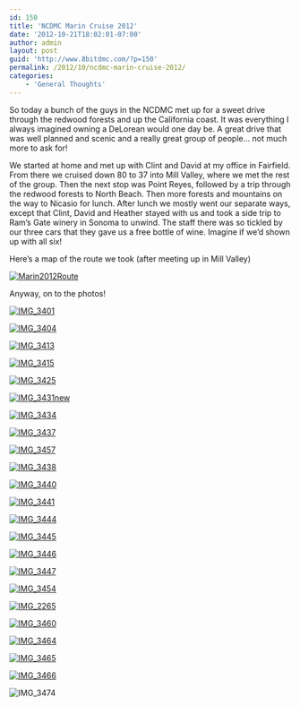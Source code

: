 ```yaml
---
id: 150
title: 'NCDMC Marin Cruise 2012'
date: '2012-10-21T18:02:01-07:00'
author: admin
layout: post
guid: 'http://www.8bitdmc.com/?p=150'
permalink: /2012/10/ncdmc-marin-cruise-2012/
categories:
    - 'General Thoughts'
---
```


So today a bunch of the guys in the NCDMC met up for a sweet drive through the redwood forests and up the California coast. It was everything I always imagined owning a DeLorean would one day be. A great drive that was well planned and scenic and a really great group of people… not much more to ask for!

We started at home and met up with Clint and David at my office in Fairfield. From there we cruised down 80 to 37 into Mill Valley, where we met the rest of the group. Then the next stop was Point Reyes, followed by a trip through the redwood forests to North Beach. Then more forests and mountains on the way to Nicasio for lunch. After lunch we mostly went our separate ways, except that Clint, David and Heather stayed with us and took a side trip to Ram’s Gate winery in Sonoma to unwind. The staff there was so tickled by our three cars that they gave us a free bottle of wine. Imagine if we’d shown up with all six!

Here’s a map of the route we took (after meeting up in Mill Valley)

[![](https://www.8bitdmc.com/wp-content/uploads/2012/10/Marin2012Route.jpg "Marin2012Route")](https://www.8bitdmc.com/wp-content/uploads/2012/10/Marin2012Route.jpg)

Anyway, on to the photos!

[![](https://www.8bitdmc.com/wp-content/uploads/2012/10/IMG_3401-300x225.jpg "IMG_3401")](https://www.8bitdmc.com/wp-content/uploads/2012/10/IMG_3401.jpg)

[![](https://www.8bitdmc.com/wp-content/uploads/2012/10/IMG_3404-300x225.jpg "IMG_3404")](https://www.8bitdmc.com/wp-content/uploads/2012/10/IMG_3404.jpg)

[![](https://www.8bitdmc.com/wp-content/uploads/2012/10/IMG_3413-300x225.jpg "IMG_3413")](https://www.8bitdmc.com/wp-content/uploads/2012/10/IMG_3413.jpg)

[![](https://www.8bitdmc.com/wp-content/uploads/2012/10/IMG_3415-300x225.jpg "IMG_3415")](https://www.8bitdmc.com/wp-content/uploads/2012/10/IMG_3415.jpg)

[![](https://www.8bitdmc.com/wp-content/uploads/2012/10/IMG_3425-300x225.jpg "IMG_3425")](https://www.8bitdmc.com/wp-content/uploads/2012/10/IMG_3425.jpg)

[![](https://www.8bitdmc.com/wp-content/uploads/2012/10/IMG_3431new-225x300.jpg "IMG_3431new")](https://www.8bitdmc.com/wp-content/uploads/2012/10/IMG_3431new.jpg)

[![](https://www.8bitdmc.com/wp-content/uploads/2012/10/IMG_3434-300x225.jpg "IMG_3434")](https://www.8bitdmc.com/wp-content/uploads/2012/10/IMG_3434.jpg)

[![](https://www.8bitdmc.com/wp-content/uploads/2012/10/IMG_3437-300x225.jpg "IMG_3437")](https://www.8bitdmc.com/wp-content/uploads/2012/10/IMG_3437.jpg)

[![](https://www.8bitdmc.com/wp-content/uploads/2012/10/IMG_3457-300x225.jpg "IMG_3457")](https://www.8bitdmc.com/wp-content/uploads/2012/10/IMG_3457.jpg)

[![](https://www.8bitdmc.com/wp-content/uploads/2012/10/IMG_3438-300x225.jpg "IMG_3438")](https://www.8bitdmc.com/wp-content/uploads/2012/10/IMG_3438.jpg)

[![](https://www.8bitdmc.com/wp-content/uploads/2012/10/IMG_3440-300x225.jpg "IMG_3440")](https://www.8bitdmc.com/wp-content/uploads/2012/10/IMG_3440.jpg)

[![](https://www.8bitdmc.com/wp-content/uploads/2012/10/IMG_3441-300x225.jpg "IMG_3441")](https://www.8bitdmc.com/wp-content/uploads/2012/10/IMG_3441.jpg)

[![](https://www.8bitdmc.com/wp-content/uploads/2012/10/IMG_3444-300x225.jpg "IMG_3444")](https://www.8bitdmc.com/wp-content/uploads/2012/10/IMG_3444.jpg)

[![](https://www.8bitdmc.com/wp-content/uploads/2012/10/IMG_3445-300x225.jpg "IMG_3445")](https://www.8bitdmc.com/wp-content/uploads/2012/10/IMG_3445.jpg)

[![](https://www.8bitdmc.com/wp-content/uploads/2012/10/IMG_3446-300x225.jpg "IMG_3446")](https://www.8bitdmc.com/wp-content/uploads/2012/10/IMG_3446.jpg)

[![](https://www.8bitdmc.com/wp-content/uploads/2012/10/IMG_3447-300x225.jpg "IMG_3447")](https://www.8bitdmc.com/wp-content/uploads/2012/10/IMG_3447.jpg)

[![](https://www.8bitdmc.com/wp-content/uploads/2012/10/IMG_3454-300x225.jpg "IMG_3454")](https://www.8bitdmc.com/wp-content/uploads/2012/10/IMG_3454.jpg)

[![](https://www.8bitdmc.com/wp-content/uploads/2012/10/IMG_2265-300x225.jpg "IMG_2265")](https://www.8bitdmc.com/wp-content/uploads/2012/10/IMG_2265.jpg)

[![](https://www.8bitdmc.com/wp-content/uploads/2012/10/IMG_3460-300x225.jpg "IMG_3460")](https://www.8bitdmc.com/wp-content/uploads/2012/10/IMG_3460.jpg)

[![](https://www.8bitdmc.com/wp-content/uploads/2012/10/IMG_3464-300x225.jpg "IMG_3464")](https://www.8bitdmc.com/wp-content/uploads/2012/10/IMG_3464.jpg)

[![](https://www.8bitdmc.com/wp-content/uploads/2012/10/IMG_3465-300x225.jpg "IMG_3465")](https://www.8bitdmc.com/wp-content/uploads/2012/10/IMG_3465.jpg)

[![](https://www.8bitdmc.com/wp-content/uploads/2012/10/IMG_3466-300x225.jpg "IMG_3466")](https://www.8bitdmc.com/wp-content/uploads/2012/10/IMG_3466.jpg)

![](https://www.8bitdmc.com/wp-content/uploads/2012/10/IMG_3474-300x225.jpg "IMG_3474")